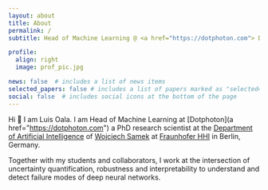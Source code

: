```yaml
---
layout: about
title: About
permalink: /
subtitle: Head of Machine Learning @ <a href="https://dotphoton.com"> Dotphoton </a> building towards <a href="https://metrological.ml"> metrological.ml </a> <br> PhD Student @ <a href="http://iphome.hhi.de/samek/"> Department of Artificial Intelligence | Fraunhofer Heinrich Hertz Institute (HHI) </a> #<!-- <br> WG Chair @ <a href="https://www.itu.int/en/ITU-T/focusgroups/ai4h/Pages/default.aspx">ITU/WHO Focus Group on AI for Health</a> <br> Co-organizer @ <a href="https://aiaudit.org">aiaudit.org </a> -->

profile:
  align: right
  image: prof_pic.jpg

news: false  # includes a list of news items
selected_papers: false # includes a list of papers marked as "selected={true}"
social: false  # includes social icons at the bottom of the page
---
```

Hi 👋 I am Luis Oala. I am Head of Machine Learning at  [Dotphoton](a href="https://dotphoton.com") a PhD research scientist at the [Department of Artificial Intelligence](https://www.hhi.fraunhofer.de/en/departments/ai.html) of [Wojciech Samek](http://iphome.hhi.de/samek/) at [Fraunhofer HHI](https://www.hhi.fraunhofer.de/en.html) in Berlin, Germany.

Together with my students and collaborators, I work at the intersection of uncertainty quantification, robustness and interpretability to understand and detect failure modes of deep neural networks.

<!--
I am interested in composable systems approaches
Our mission is to develop methods, standards and software for AI auditing that will eventually allow the reliable application of AI technology even in high-stakes applications such as medicine.

For that purpose, I co-chair a group of more than 30 contributors from across the world working on data and AI solution assessment methods at the [ITU/WHO Focus Group on Artificial Intelligence for Health (FG-AI4H)](https://www.itu.int/en/ITU-T/focusgroups/ai4h/Pages/default.aspx) and co-organize a growing, open research network at [aiaudit.org](https://aiaudit.org).


If you are interested to collaborate I invite you to take a look [here](https://aiaudit.org/).
-->

